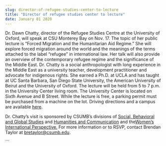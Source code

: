 ```yaml
---
slug: director-of-refugee-studies-center-to-lecture
title: "Director of refugee studies center to lecture"
date: January 01 2020
---
```


 
<p>
  Dr. Dawn Chatty, director of the Refugee Studies Centre at the University of
  Oxford, will speak at CSU Monterey Bay on Nov. 17. The topic of her public
  lecture is “Forced Migration and the Humanitarian Aid Regime.” She will
  explore forced migration around the world and the meanings of the terms
  attached to the label “refugee” in international law. Her talk will also
  provide an overview of the contemporary refugee regime and the significance of
  the Middle East. Dr. Chatty is a social anthropologist with long experience in
  the Middle East as a university teacher, development practitioner and advocate
  for indigenous rights. She earned a Ph.D. at UCLA and has taught at UC Santa
  Barbara, San Diego State University, the American University of Beirut and the
  University of Oxford. The lecture will be held from 5 to 7 p.m. in the
  University Center living room. The University Center is located on Sixth
  Avenue and B Street. While the lecture is free, a parking permit must be
  purchased from a machine on the lot. Driving directions and a campus are
  available <a href="https://csumb.eu/maps">here</a>.
</p>
<p>
  Dr. Chatty’s visit is sponsored by CSUMB’s divisions of
  <a href="https://sbgs.csumb.edu/">Social, Behavioral and Global Studies</a> and
  <a href="https://hcom.csumb.edu">Humanities and Communication</a> and the<a
    href="https://thewip.net/"
    >Women’s International Perspective.</a
  >
  For more information or to RSVP, contact Brendan Taylor at
  <a
    href="&#x6d;&#97;&#x69;&#x6c;&#116;&#x6f;&#x3a;&#98;&#x72;&#x65;&#116;&#x61;&#x79;&#108;&#x6f;&#x72;&#64;&#x63;&#115;&#117;&#x6d;&#98;&#46;&#x65;&#100;&#117;"
    >bretaylor@csumb.edu</a
  >.
</p>
```
